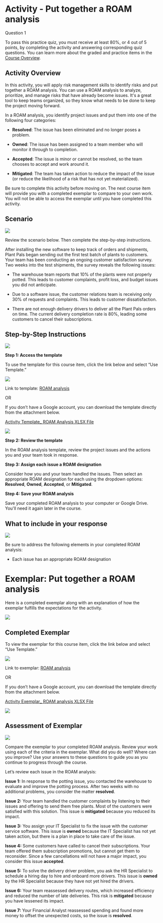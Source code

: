 # Activity - Put together a ROAM analysis

Question 1

To pass this practice quiz, you must receive at least 80%, or 4 out of 5 points, by completing the activity and answering corresponding quiz questions. You can learn more about the graded and practice items in the [Course Overview](https://www.coursera.org/learn/project-execution-google/supplement/CUMrZ/course-4-overview).

## Activity Overview

In this activity, you will apply risk management skills to identify risks and put together a ROAM analysis. You can use a ROAM analysis to analyze, prioritize, and manage risks that have already become issues. It's a great tool to keep teams organized, so they know what needs to be done to keep the project moving forward.

In a ROAM analysis, you identify project issues and put them into one of the following four categories:

- **Resolved**: The issue has been eliminated and no longer poses a problem.
    
- **Owned**: The issue has been assigned to a team member who will monitor it through to completion.
    
- **Accepted**: The issue is minor or cannot be resolved, so the team chooses to accept and work around it.
    
- **Mitigated**: The team has taken action to reduce the impact of the issue (or reduce the likelihood of a risk that has not yet materialized).
    

Be sure to complete this activity before moving on. The next course item will provide you with a completed exemplar to compare to your own work. You will not be able to access the exemplar until you have completed this activity. 

## Scenario

![](https://d3c33hcgiwev3.cloudfront.net/imageAssetProxy.v1/hVmbXqU4TfaZm16lOP323g_e4c571928fbb4117a547fc86e8c5a886_line-y.png?expiry=1716249600000&hmac=oWwuDeoSutJpBm4shJEIXquwnDGkkIN8f6XXVqWkUC4)

Review the scenario below. Then complete the step-by-step instructions.

After installing the new software to keep track of orders and shipments, Plant Pals began sending out the first test batch of plants to customers. Your team has been conducting an ongoing customer satisfaction survey. Two weeks into the test shipments, the survey reveals the following issues:

- The warehouse team reports that 10% of the plants were not properly potted. This leads to customer complaints, profit loss, and budget issues you did not anticipate.
    
- Due to a software issue, the customer relations team is receiving only 30% of requests and complaints. This leads to customer dissatisfaction.
    
- There are not enough delivery drivers to deliver all the Plant Pals orders on time. The current delivery completion rate is 80%, leading some customers to cancel their subscriptions.
    

## Step-by-Step Instructions

![](https://d3c33hcgiwev3.cloudfront.net/imageAssetProxy.v1/pshRlNzrQLWIUZTc61C1-Q_0aec3e75d63f492f8150205a59576a21_1-19.png?expiry=1716249600000&hmac=fo3nNI_bnX9I8Ywul9Bapv8evBYEyWABNrkItSL6A-Q)

**Step 1: Access the template**

To use the template for this course item, click the link below and select “Use Template.”

![](https://d3c33hcgiwev3.cloudfront.net/imageAssetProxy.v1/DlnMUnV2QvqZzFJ1dqL6GQ_1af86de306034b2ca95bce06f59edff2_graphic-line-left.png?expiry=1716249600000&hmac=i-45Ifdf5rmi3GLHOpFX3s_DQjbDqPj7GoePzOKOCmg)

Link to template: [ROAM analysis](https://docs.google.com/spreadsheets/d/1ScWv1iAN82MP13kl12ocKTW03Twa4xZMGEfPpkb1V7k/template/preview)

OR

If you don’t have a Google account, you can download the template directly from the attachment below.

[Activity Template_ ROAM Analysis XLSX File](https://d3c33hcgiwev3.cloudfront.net/1CmGWJWJSfSphliVibn0PQ_bf42373862764da887deff7d46a7c7f1_Activity-Template_-ROAM-Analysis.xlsx?Expires=1716249600&Signature=acB1A4hZxYYFs~PYBF1mJXsMHJ3M8pkCf9xPi1VSgwPulAnrHCpZ2JrKbSEbMrcRgcOhrODrLNaOTE5NJ~QTMWrXsYaTKc7TmPMkVhpgdi4qpoGakPZrUS4w1wjR~mIkJkFc1N9nrHDGZvcExMwOcIia4YOIEQGJcu~G6M6OobE_&Key-Pair-Id=APKAJLTNE6QMUY6HBC5A)

![](https://d3c33hcgiwev3.cloudfront.net/imageAssetProxy.v1/SJDYOom0ThqQ2DqJtO4axw_9dad069929e7499ab585a6a7b09a29f3_graphic-line-Right.png?expiry=1716249600000&hmac=p0CpFjz1LxEdUCQtcrkwhvaeAJ-d6YpzGC4QRH7W07s)

**Step 2: Review the template**

In the ROAM analysis template, review the project issues and the actions you and your team took in response.

**Step 3: Assign each issue a ROAM designation** 

Consider how you and your team handled the issues. Then select an appropriate ROAM designation for each using the dropdown options: **Resolved**, **Owned**, **Accepted**, or **Mitigated**.

**Step 4: Save your ROAM analysis**

Save your completed ROAM analysis to your computer or Google Drive. You'll need it again later in the course.

## What to include in your response

![](https://d3c33hcgiwev3.cloudfront.net/imageAssetProxy.v1/zDeePbhqSAm3nj24akgJHg_6631560c9e374aa19c783df0565da603_shortline-y.png?expiry=1716249600000&hmac=iWd3VxmjOU_QuJku25YThV-7Q8ksDszUtz9K38l-eVc)

Be sure to address the following elements in your completed ROAM analysis:

- Each issue has an appropriate ROAM designation

# Exemplar: Put together a ROAM analysis

Here is a completed exemplar along with an explanation of how the exemplar fulfills the expectations for the activity.

![](https://d3c33hcgiwev3.cloudfront.net/imageAssetProxy.v1/fcd3b9a8-f6fc-4e2b-a721-81ad604386a7image5.png?expiry=1716249600000&hmac=Uwy2LMwgUo3TOhBxOZDi3irHNcLnZTfZGblPbGSWKWc)

## Completed Exemplar

To view the exemplar for this course item, click the link below and select “Use Template.”

![](https://d3c33hcgiwev3.cloudfront.net/imageAssetProxy.v1/fcd3b9a8-f6fc-4e2b-a721-81ad604386a7image1.png?expiry=1716249600000&hmac=df4vcPGyIPogO4uB0ajz8pmLcIWKYsfYgF9dZkommRY)

Link to exemplar: [ROAM analysis](https://docs.google.com/spreadsheets/d/1ktYwD0rb9_dd2_KJQrpyxUyNoTOCe-TQjeMZR_9q3k0/template/preview)

OR

If you don’t have a Google account, you can download the template directly from the attachment below.

[Activity Exemplar_ ROAM analysis XLSX File](https://d3c33hcgiwev3.cloudfront.net/8IULXyQ1RDuFC18kNeQ7Cw_40d60549bd324196b9c118430506ddf1_Activity-Exemplar_-ROAM-analysis.xlsx?Expires=1716249600&Signature=Aihk6hT-niwR--PcTne~tLrLQXSJAkkYsVyw240l9aYPbhrUmD3H4I~nhvrqt7pmWJnId8K58wFY5GWDJ7HJJs7UzB8HGDxdbLRMm1bBTYpDTcqFOwtIQ2MmdEYz97NfyFhIQ3WaS2drKfiNhQlhhOmQQA97zvBqmk1-2zyLqRo_&Key-Pair-Id=APKAJLTNE6QMUY6HBC5A)

![](https://d3c33hcgiwev3.cloudfront.net/imageAssetProxy.v1/SJDYOom0ThqQ2DqJtO4axw_9dad069929e7499ab585a6a7b09a29f3_graphic-line-Right.png?expiry=1716249600000&hmac=p0CpFjz1LxEdUCQtcrkwhvaeAJ-d6YpzGC4QRH7W07s)

## Assessment of Exemplar

![](https://d3c33hcgiwev3.cloudfront.net/imageAssetProxy.v1/fcd3b9a8-f6fc-4e2b-a721-81ad604386a7image8.png?expiry=1716249600000&hmac=B0KtMh_CRnxvlSshF28X8bEzmhSf6OY0OL3a6fZwdEw)

Compare the exemplar to your completed ROAM analysis. Review your work using each of the criteria in the exemplar. What did you do well? Where can you improve? Use your answers to these questions to guide you as you continue to progress through the course.

Let’s review each issue in the ROAM analysis:

**Issue 1:** In response to the potting issue, you contacted the warehouse to evaluate and improve the potting process. After two weeks with no additional problems, you consider the matter **resolved**. 

**Issue 2:** Your team handled the customer complaints by listening to their issues and offering to send them free plants. Most of the customers were satisfied with this solution. This issue is **mitigated** because you reduced its impact. 

**Issue 3:** You assign your IT Specialist to fix the issue with the customer service software. This issue is **owned** because the IT Specialist has not yet taken action, but there is a plan in place to take care of the issue.

**Issue 4:** Some customers have called to cancel their subscriptions. Your team offered them subscription promotions, but cannot get them to reconsider. Since a few cancellations will not have a major impact, you consider this issue **accepted**.

**Issue 5:** To solve the delivery driver problem, you ask the HR Specialist to schedule a hiring day to hire and onboard more drivers. This issue is **owned** by the HR Specialist because they have not yet hired the drivers.

**Issue 6:** Your team reassessed delivery routes, which increased efficiency and reduced the number of late deliveries. This risk is **mitigated** because you have lessened its impact.

**Issue 7:** Your Financial Analyst reassessed spending and found more money to offset the unexpected costs, so the issue is **resolved**.